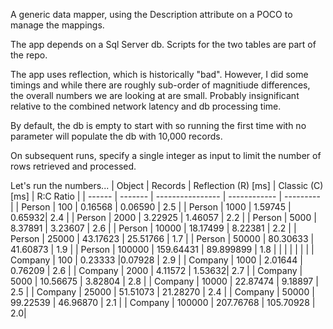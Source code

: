 A generic data mapper, using the Description attribute on a POCO to manage the mappings.

The app depends on a Sql Server db. Scripts for the two tables are  part of the repo. 

The app uses reflection, which is historically "bad". However, I did some timings and while there are roughly sub-order of magnitiude differences, the overall numbers we are looking at are small. Probably insignificant relative to the combined network latency and db processing time.

By default, the db is empty to start with so running the first time with no parameter will populate the db with 10,000 records.

On subsequent runs, specify a single integer as input to limit the number of rows retrieved and processed.

Let's run the numbers...
| Object | Records | Reflection (R) [ms] | Classic (C) [ms] | R:C Ratio | 
| ------ | ------- | ---------------- | ------------ | --------- |
| Person | 100 | 0.16568 | 0.06590 | 2.5 |
| Person | 1000 | 1.59745 | 0.65932| 2.4 |
| Person | 2000 | 3.22925 | 1.46057 | 2.2 |
| Person | 5000 | 8.37891 | 3.23607 | 2.6 |
| Person | 10000 | 18.17499 | 8.22381 | 2.2 |
| Person | 25000 | 43.17623 | 25.51766 | 1.7 |
| Person | 50000 | 80.30633 | 41.60873 | 1.9 |
| Person | 100000 | 159.64431 | 89.899899 | 1.8 |
| | | | | |
| Company | 100 | 0.23333 |0.07928 | 2.9 |
| Company | 1000 | 2.01644 | 0.76209 | 2.6 |
| Company | 2000 | 4.11572 | 1.53632| 2.7 |
| Company | 5000 | 10.56675 | 3.82804 | 2.8 |
| Company | 10000 | 22.87474 | 9.18897 | 2.5 |
| Company | 25000 | 51.51073 | 21.28270 | 2.4 |
| Company | 50000 | 99.22539 | 46.96870 | 2.1 |
| Company | 100000 | 207.76768 | 105.70928 | 2.0|

